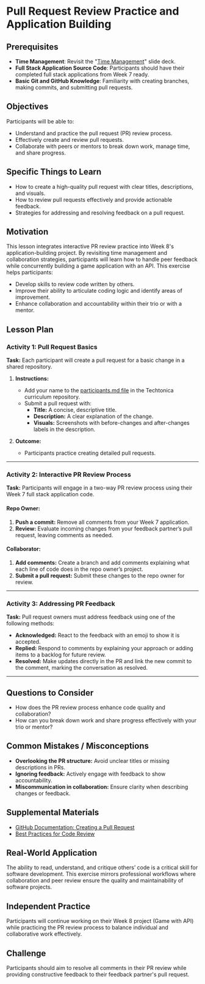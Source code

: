 # Pull Request Review Practice and Application Building

## Prerequisites
- **Time Management**: Revisit the "[Time Management](https://docs.google.com/presentation/d/1VGlfYtWXQ8TEXsq4Bad0k2WZ-mK02hI3UwVXrfuUpPA/edit#slide=id.g23e19df823_0_0)" slide deck.
- **Full Stack Application Source Code**: Participants should have their completed full stack applications from Week 7 ready.
- **Basic Git and GitHub Knowledge**: Familiarity with creating branches, making commits, and submitting pull requests.

## Objectives
Participants will be able to:
- Understand and practice the pull request (PR) review process.
- Effectively create and review pull requests.
- Collaborate with peers or mentors to break down work, manage time, and share progress.

## Specific Things to Learn
- How to create a high-quality pull request with clear titles, descriptions, and visuals.
- How to review pull requests effectively and provide actionable feedback.
- Strategies for addressing and resolving feedback on a pull request.

## Motivation
This lesson integrates interactive PR review practice into Week 8's application-building project. By revisiting time management and collaboration strategies, participants will learn how to handle peer feedback while concurrently building a game application with an API. This exercise helps participants:
- Develop skills to review code written by others.
- Improve their ability to articulate coding logic and identify areas of improvement.
- Enhance collaboration and accountability within their trio or with a mentor.

## Lesson Plan

### Activity 1: Pull Request Basics
**Task:** Each participant will create a pull request for a basic change in a shared repository.  

1. **Instructions:**
   - Add your name to the [participants.md file](https://github.com/Techtonica/curriculum/blob/main/practice/participants.md) in the Techtonica curriculum repository.
   - Submit a pull request with:
     - **Title:** A concise, descriptive title.
     - **Description:** A clear explanation of the change.
     - **Visuals:** Screenshots with before-changes and after-changes labels in the description.

2. **Outcome:** 
   - Participants practice creating detailed pull requests.

---

### Activity 2: Interactive PR Review Process
**Task:** Participants will engage in a two-way PR review process using their Week 7 full stack application code.  

#### Repo Owner:
1. **Push a commit:** Remove all comments from your Week 7 application.
2. **Review:** Evaluate incoming changes from your feedback partner’s pull request, leaving comments as needed.

#### Collaborator:
1. **Add comments:** Create a branch and add comments explaining what each line of code does in the repo owner’s project.
2. **Submit a pull request:** Submit these changes to the repo owner for review.

---

### Activity 3: Addressing PR Feedback
**Task:** Pull request owners must address feedback using one of the following methods:  
- **Acknowledged:** React to the feedback with an emoji to show it is accepted.  
- **Replied:** Respond to comments by explaining your approach or adding items to a backlog for future review.  
- **Resolved:** Make updates directly in the PR and link the new commit to the comment, marking the conversation as resolved.  

---

## Questions to Consider
- How does the PR review process enhance code quality and collaboration?  
- How can you break down work and share progress effectively with your trio or mentor?  

## Common Mistakes / Misconceptions
- **Overlooking the PR structure:** Avoid unclear titles or missing descriptions in PRs.  
- **Ignoring feedback:** Actively engage with feedback to show accountability.  
- **Miscommunication in collaboration:** Ensure clarity when describing changes or feedback.  

## Supplemental Materials
- [GitHub Documentation: Creating a Pull Request](https://docs.github.com/en/pull-requests)  
- [Best Practices for Code Review](https://google.github.io/eng-practices/review/)  

## Real-World Application
The ability to read, understand, and critique others’ code is a critical skill for software development. This exercise mirrors professional workflows where collaboration and peer review ensure the quality and maintainability of software projects.  

## Independent Practice
Participants will continue working on their Week 8 project (Game with API) while practicing the PR review process to balance individual and collaborative work effectively.

## Challenge
Participants should aim to resolve all comments in their PR review while providing constructive feedback to their feedback partner's pull request.
